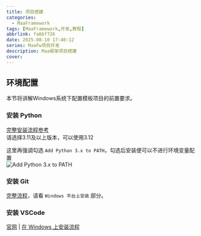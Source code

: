 ```yaml
---
title: 项目搭建
categories:
  - MaaFramework
tags: [MaaFramework,开发,教程]
abbrlink: fa66f726
date: 2025-08-10 17:40:12
series: MaaFw项目开发
description: Maa框架项目搭建
cover:
---
```


## 环境配置

本节将讲解Windows系统下配置模板项目的前置要求。

### 安装 Python

[完整安装流程参考](https://www.runoob.com/python3/python3-install.html)  
请选择3.11及以上版本，可以使用3.12

这里再强调勾选 `Add Python 3.x to PATH`，勾选后安装便可以不进行环境变量配置  
![Add Python 3.x to PATH](https://www.runoob.com/wp-content/uploads/2018/07/20180226150011548.png)

### 安装 Git

[完整流程](https://www.runoob.com/git/git-install-setup.html)，请看 `Windows 平台上安装` 部分。

### 安装 VSCode

[官网](https://code.visualstudio.com/) | [在 Windows 上安装流程](https://www.runoob.com/vscode/vscode-windows-install.html)
